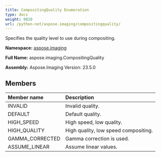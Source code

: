 ```yaml
---
title: CompositingQuality Enumeration
type: docs
weight: 9020
url: /python-net/aspose.imaging/compositingquality/
---
```


Specifies the quality level to use during compositing.

**Namespace:** [aspose.imaging](/imaging/python-net/aspose.imaging/)

**Full Name:** aspose.imaging.CompositingQuality

**Assembly:**  Aspose.Imaging Version: 23.5.0

## **Members**
|**Member name**|**Description**|
| :- | :- |
|INVALID|Invalid quality.|
|DEFAULT|Default quality.|
|HIGH_SPEED|High speed, low quality.|
|HIGH_QUALITY|High quality, low speed compositing.|
|GAMMA_CORRECTED|Gamma correction is used.|
|ASSUME_LINEAR|Assume linear values.|
